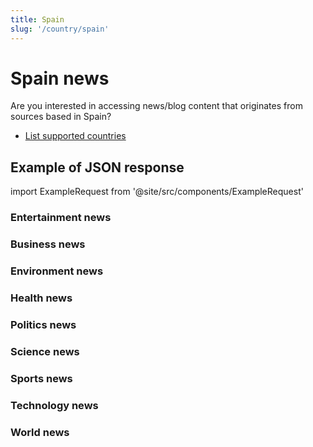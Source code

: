 ```yaml
---
title: Spain
slug: '/country/spain'
---
```


# Spain news

Are you interested in accessing news/blog content that originates from sources based in Spain?

- [List supported countries](/get-articles/countries)

## Example of JSON response

import ExampleRequest from '@site/src/components/ExampleRequest'

### Entertainment news
<ExampleRequest url="https://apitube.io/v1/news/articles?limit=2&category=news/Arts_and_Entertainment&country=es"></ExampleRequest>

### Business news
<ExampleRequest url="https://apitube.io/v1/news/articles?limit=2&category=news/Business&country=es"></ExampleRequest>

### Environment news
<ExampleRequest url="https://apitube.io/v1/news/articles?limit=2&category=news/Environment&country=es"></ExampleRequest>

### Health news
<ExampleRequest url="https://apitube.io/v1/news/articles?limit=2&category=news/Health&country=es"></ExampleRequest>

### Politics news
<ExampleRequest url="https://apitube.io/v1/news/articles?limit=2&category=news/Politics&country=es"></ExampleRequest>

### Science news
<ExampleRequest url="https://apitube.io/v1/news/articles?limit=2&category=news/Science&country=es"></ExampleRequest>

### Sports news
<ExampleRequest url="https://apitube.io/v1/news/articles?limit=2&category=news/Sports&country=es"></ExampleRequest>

### Technology news
<ExampleRequest url="https://apitube.io/v1/news/articles?limit=2&category=news/Technology&country=es"></ExampleRequest>

### World news
<ExampleRequest url="https://apitube.io/v1/news/articles?limit=2&category=news/World&country=es"></ExampleRequest>
